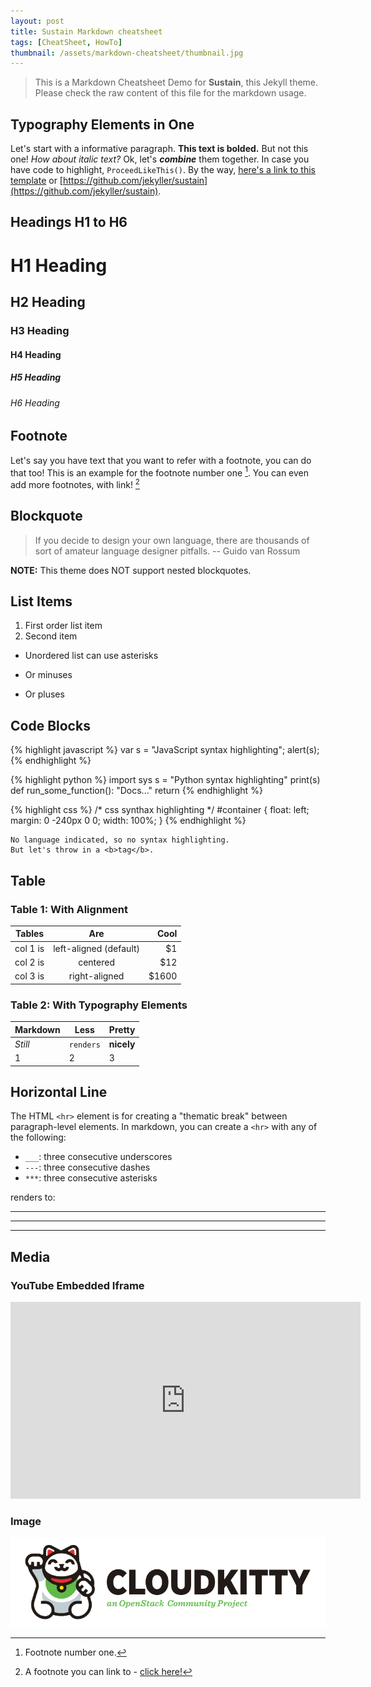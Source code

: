 ```yaml
---
layout: post
title: Sustain Markdown cheatsheet
tags: [CheatSheet, HowTo]
thumbnail: /assets/markdown-cheatsheet/thumbnail.jpg
---
```


> This is a Markdown Cheatsheet Demo for **Sustain**, this Jekyll theme. Please check the raw content of this file for the markdown usage.

## Typography Elements in One

Let's start with a informative paragraph. **This text is bolded.** But not this one! _How about italic text?_  Ok, let's **_combine_** them together. In case you have code to highlight, `ProceedLikeThis()`. By the way, [here's a link to this template](https://github.com/jekyller/sustain) or [https://github.com/jekyller/sustain](https://github.com/jekyller/sustain).

<div class="divider"></div>

## Headings H1 to H6

# H1 Heading

## H2 Heading

### H3 Heading

#### H4 Heading

##### H5 Heading

###### H6 Heading

<div class="divider"></div>

## Footnote

Let's say you have text that you want to refer with a footnote, you can do that too! This is an example for the footnote number one [^1]. You can even add more footnotes, with link! [^2]

<div class="divider"></div>

## Blockquote

> If you decide to design your own language, there are thousands of sort of amateur language designer pitfalls. -- Guido van Rossum

**NOTE:** This theme does NOT support nested blockquotes.

<div class="divider"></div>

## List Items

1. First order list item
2. Second item

* Unordered list can use asterisks
- Or minuses
+ Or pluses

<div class="divider"></div>

## Code Blocks

{% highlight javascript %}
var s = "JavaScript syntax highlighting";
alert(s);
{% endhighlight %}

{% highlight python %}
import sys
s = "Python syntax highlighting"
print(s)
def run_some_function():
    "Docs..."
    return
{% endhighlight %}

{% highlight css %}
/* css synthax highlighting */
#container {
    float: left;
    margin: 0 -240px 0 0;
    width: 100%;
}
{% endhighlight %}

```
No language indicated, so no syntax highlighting.
But let's throw in a <b>tag</b>.
```

<div class="divider"></div>

## Table

### Table 1: With Alignment

| Tables        | Are                    | Cool  |
| ------------- |:----------------------:| -----:|
| col 1 is      | left-aligned (default) |    $1 |
| col 2 is      |        centered        |   $12 |
| col 3 is      |     right-aligned      | $1600 |

### Table 2: With Typography Elements

Markdown | Less | Pretty
--- | --- | ---
*Still* | `renders` | **nicely**
1 | 2 | 3

<div class="divider"></div>

## Horizontal Line

The HTML `<hr>` element is for creating a "thematic break" between paragraph-level elements. In markdown, you can create a `<hr>` with any of the following:

* `___`: three consecutive underscores
* `---`: three consecutive dashes
* `***`: three consecutive asterisks

renders to:

___

---

***

<div class="divider"></div>

## Media

### YouTube Embedded Iframe

<iframe width="560" height="315" src="https://www.youtube.com/embed/XOrfVzbbKTo" frameborder="0" allowfullscreen></iframe>

### Image

![CloudKitty](assets/markdown-cheatsheet/cloudkitty-openstack-community.png)

[^1]: Footnote number one.

[^2]: A footnote you can link to - [click here!](https://github.com/openstack/cloudkitty)

